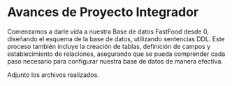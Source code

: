 # Avances de Proyecto Integrador
Comenzamos a darle vida a nuestra Base de datos FastFood desde 0, diseñando el esquema de la base de datos, utilizando sentencias DDL.
Este proceso también incluye la creación de tablas, definición de campos y establecimiento de relaciones, asegurando que se pueda comprender cada paso necesario para configurar nuestra base de datos de manera efectiva.

Adjunto los archivos realizados. 
